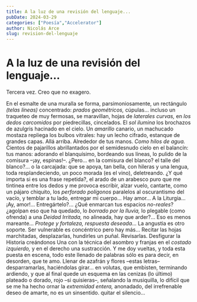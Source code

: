 ```yaml
---
title: A la luz de una revisión del lenguaje...
pubDate: 2024-03-29
categories: ["Poesía","Accelerator"]
author: Nicolás Arce
slug: revision-del-lenguaje
---
```


# A la luz de una revisión del lenguaje...

Tercera vez. Creo que no exagero.

En el esmalte de una muralla se forma, parsimoniosamente, un rectángulo _(telas líneas)_
concentrado: _prados geométricos,_ cúpulas... incluso un traqueteo de muy fermosas, se
maravillan, hojas de _laterales curvas,_ en _los dedos carcomidos_ por piedrecillas, cincelados.
El _sol ilumina_ los brochazos de azulgris hacinado en el cielo. Un _amarillo_ canario, un
machucado mostaza repliega los bulbos vitrales: hay un lecho cifrado, estanque de
grandes capas. Allá arriba. Alrededor de tus manos. _Como hilos de agua._ Cientos de
pajarillos abrillantados por el semidesnudo cielo en el balancín: tus manos: adorando el
blanquísimo, bordeando sus líneas, lo pulido de la comisura –¡ay, espinas!–. ¿Pero... en la
comisura del blanco? el talle del blanco?... o la carcajada: que se apoya, tan bella, con
hileras y una lengua, toda resplandeciendo, un poco morada (es el vino), deletreando. ¿Y
qué importa si es una frase repetida?, el arado de un arabesco puro que me tintinea entre
los dedos y me provoca escribir, alzar vuelo, cantarte, como un pájaro chiquito, los
_perforado polígonos_ paralelos al oscurantismo del vacío, y temblar a tu lado, entregar mi
cuerpo... Hay amor... A la Liturgia... ¡Ay, amor!... Entregártelo?... ¿Qué enmarcan tus
espacios _no-reales_? ¿agolpan eso que ha quedado, lo _borrado por la lluvia,_ lo plegable
(como ofrenda) a una _Deidad Irritada,_ no alineada, hay que arder?... Eso es menos
mareante... _Protege y fortaleza, respuesta deseada_... La angustia es otro soporte. Ser
vulnerable es concéntrico pero hay más... Recitar las hojas marchitadas, desplazarlas,
hundirles un puñal. Revisarlas. Desfigurar la Historia creándonos Una con la técnica del
asombro y franjas en el _costado izquierdo,_ y en el derecho una sustracción. Y me doy
vueltas, y toda esta puesta en escena, todo este llenado de palabras sólo es para decir, en
desorden, que te amo. Llenar de azafrán y flores –estas letras– desparramarlas,
haciéndolas girar... en volutas, que embisten, terminando ardiendo, y que al final quede
un esquema en las cenizas (lo último) plateado o dorado, rojo –si quisieras–, señalando
la musiquilla, lo difícil que se me ha hecho ornar la _extremidad entera,_ anonadado, del
irrefrenable deseo de amarte, no es un sinsentido. quitar el silencio...

